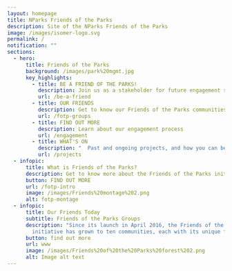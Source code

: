 ```yaml
---
layout: homepage
title: NParks Friends of the Parks
description: Site of the NParks Friends of the Parks
image: /images/isomer-logo.svg
permalink: /
notification: ""
sections:
  - hero:
      title: Friends of the Parks
      background: /images/park%20mgmt.jpg
      key_highlights:
        - title: BE A FRIEND OF THE PARKS!
          description: Join us as a stakeholder for future engagement sessions
          url: /be-a-friend
        - title: OUR FRIENDS
          description: Get to know our Friends of the Parks communities
          url: /fotp-groups
        - title: FIND OUT MORE
          description: Learn about our engagement process
          url: /engagement
        - title: WHAT'S ON
          description: "  Past and ongoing projects, and how you can be involved"
          url: /projects
  - infopic:
      title: What is Friends of the Parks?
      description: Get to know more about the Friends of the Parks initiative
      button: FIND OUT MORE
      url: /fotp-intro
      image: /images/Friends%20montage%202.png
      alt: fotp-montage
  - infopic:
      title: Our Friends Today
      subtitle: Friends of the Parks Groups
      description: "Since its launch in April 2016, the Friends of the Parks
        initiative has grown to ten communities, each with its unique focus:"
      button: find out more
      url: www
      image: /images/Friends%20of%20the%20Parks%20forest%202.png
      alt: Image alt text
---
```

